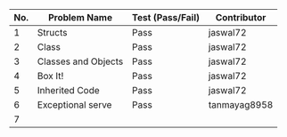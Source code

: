 
|No.| Problem Name          | Test (Pass/Fail) | Contributor |  
|---|-----------------------|------------------|-------------|  
| 1 | Structs               |   Pass           | jaswal72    |  
| 2 | Class                 |   Pass           | jaswal72    |  
| 3 | Classes and Objects   |   Pass           | jaswal72    |  
| 4 | Box It!               |   Pass           | jaswal72    |  
| 5 | Inherited Code        |   Pass           | jaswal72    |  
| 6 | Exceptional serve     |   Pass           | tanmayag8958|  
| 7 |                       |                  |             |  
